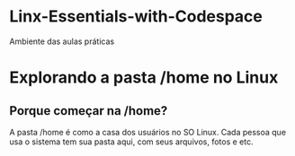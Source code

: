 # Linx-Essentials-with-Codespace
Ambiente das aulas práticas

# Explorando a pasta /home no Linux

## Porque começar na /home?

A pasta /home é como a casa dos usuários no SO Linux. Cada pessoa que usa o sistema tem sua pasta aqui, com seus arquivos, fotos e etc.
